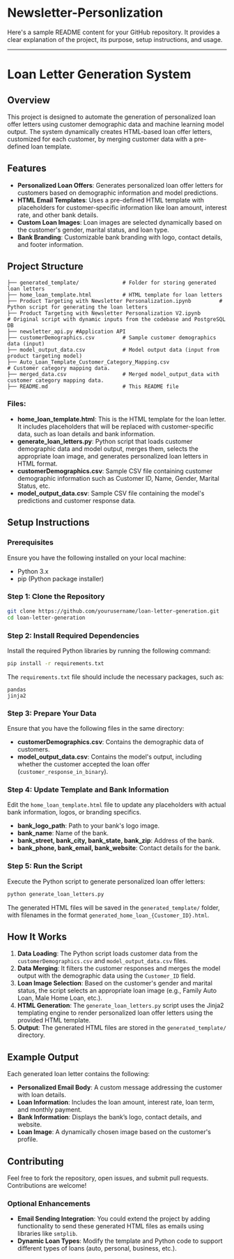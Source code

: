 # Newsletter-Personlization
Here's a sample README content for your GitHub repository. It provides a clear explanation of the project, its purpose, setup instructions, and usage.

---

# Loan Letter Generation System

## Overview

This project is designed to automate the generation of personalized loan offer letters using customer demographic data and machine learning model output. The system dynamically creates HTML-based loan offer letters, customized for each customer, by merging customer data with a pre-defined loan template.

## Features

- **Personalized Loan Offers**: Generates personalized loan offer letters for customers based on demographic information and model predictions.
- **HTML Email Templates**: Uses a pre-defined HTML template with placeholders for customer-specific information like loan amount, interest rate, and other bank details.
- **Custom Loan Images**: Loan images are selected dynamically based on the customer's gender, marital status, and loan type.
- **Bank Branding**: Customizable bank branding with logo, contact details, and footer information.

## Project Structure

```
├── generated_template/              # Folder for storing generated loan letters
├── home_loan_template.html          # HTML template for loan letters
├── Product Targeting with Newsletter Personalization.ipynb         # Python script for generating the loan letters
├── Product Targeting with Newsletter Personalization V2.ipynb         # Original script with dynamic inputs from the codebase and PostgreSQL DB
├── newsletter_api.py #Application API
├── customerDemographics.csv         # Sample customer demographics data (input)
├── model_output_data.csv            # Model output data (input from product targeting model)
├── Auto_Loan_Template_Customer_Category_Mapping.csv                  # Customer category mapping data.
├── merged_data.csv                  # Merged model_output_data with customer category mapping data.
├── README.md                        # This README file
```

### Files:

- **home_loan_template.html**: This is the HTML template for the loan letter. It includes placeholders that will be replaced with customer-specific data, such as loan details and bank information.
- **generate_loan_letters.py**: Python script that loads customer demographic data and model output, merges them, selects the appropriate loan image, and generates personalized loan letters in HTML format.
- **customerDemographics.csv**: Sample CSV file containing customer demographic information such as Customer ID, Name, Gender, Marital Status, etc.
- **model_output_data.csv**: Sample CSV file containing the model's predictions and customer response data.

## Setup Instructions

### Prerequisites

Ensure you have the following installed on your local machine:

- Python 3.x
- pip (Python package installer)

### Step 1: Clone the Repository

```bash
git clone https://github.com/yourusername/loan-letter-generation.git
cd loan-letter-generation
```

### Step 2: Install Required Dependencies

Install the required Python libraries by running the following command:

```bash
pip install -r requirements.txt
```

The `requirements.txt` file should include the necessary packages, such as:

```
pandas
jinja2
```

### Step 3: Prepare Your Data

Ensure that you have the following files in the same directory:

- **customerDemographics.csv**: Contains the demographic data of customers.
- **model_output_data.csv**: Contains the model's output, including whether the customer accepted the loan offer (`customer_response_in_binary`).

### Step 4: Update Template and Bank Information

Edit the `home_loan_template.html` file to update any placeholders with actual bank information, logos, or branding specifics.

- **bank_logo_path**: Path to your bank's logo image.
- **bank_name**: Name of the bank.
- **bank_street, bank_city, bank_state, bank_zip**: Address of the bank.
- **bank_phone, bank_email, bank_website**: Contact details for the bank.

### Step 5: Run the Script

Execute the Python script to generate personalized loan offer letters:

```bash
python generate_loan_letters.py
```

The generated HTML files will be saved in the `generated_template/` folder, with filenames in the format `generated_home_loan_{Customer_ID}.html`.

## How It Works

1. **Data Loading**: The Python script loads customer data from the `customerDemographics.csv` and `model_output_data.csv` files.
2. **Data Merging**: It filters the customer responses and merges the model output with the demographic data using the `Customer_ID` field.
3. **Loan Image Selection**: Based on the customer's gender and marital status, the script selects an appropriate loan image (e.g., Family Auto Loan, Male Home Loan, etc.).
4. **HTML Generation**: The `generate_loan_letters.py` script uses the Jinja2 templating engine to render personalized loan offer letters using the provided HTML template.
5. **Output**: The generated HTML files are stored in the `generated_template/` directory.

## Example Output

Each generated loan letter contains the following:

- **Personalized Email Body**: A custom message addressing the customer with loan details.
- **Loan Information**: Includes the loan amount, interest rate, loan term, and monthly payment.
- **Bank Information**: Displays the bank’s logo, contact details, and website.
- **Loan Image**: A dynamically chosen image based on the customer's profile.

## Contributing

Feel free to fork the repository, open issues, and submit pull requests. Contributions are welcome!

### Optional Enhancements

- **Email Sending Integration**: You could extend the project by adding functionality to send these generated HTML files as emails using libraries like `smtplib`.
- **Dynamic Loan Types**: Modify the template and Python code to support different types of loans (auto, personal, business, etc.).
